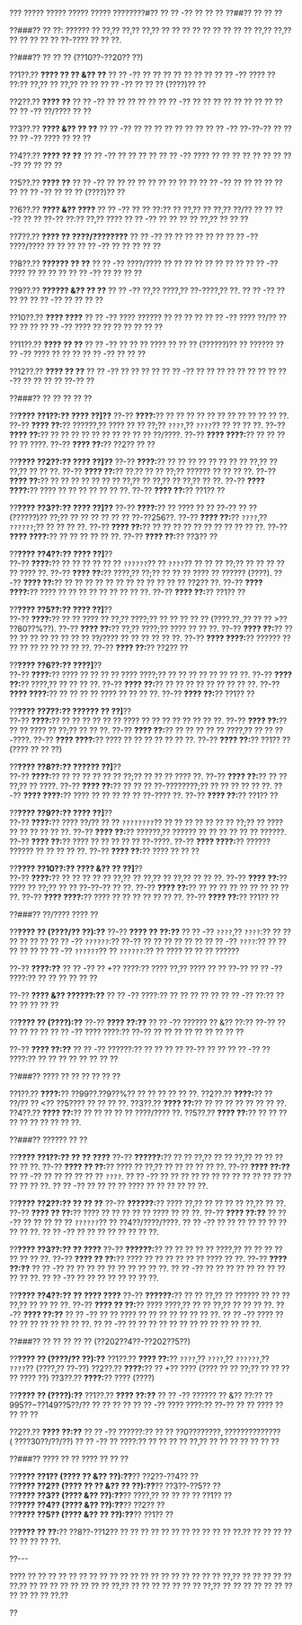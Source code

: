 ??? ????? ????? ????? ????? ????????#?? ?? ?? -?? ?? ?? ??
??##?? ?? ?? ??

??###?? ?? ??:
?????? ?? ??,?? ??,?? ??,?? ?? ?? ?? ?? ?? ?? ?? ?? ?? ??,?? ??,?? ?? ?? ?? ?? ?? ??-???? ?? ?? ??.

??###?? ?? ?? ?? (??10??-??20?? ??)

??1??.?? **???? ?? ?? &?? ??**
??  ?? -?? ?? ?? ?? ?? ?? ?? ??
??  ?? -?? ???? ?? ??:?? ??,?? ?? ??,?? ?? ??
??  ?? -?? ?? ?? ?? (????)?? ??

??2??.?? **???? ??**
??  ?? -?? ?? ?? ?? ?? ??
??  ?? -?? ?? ?? ?? ?? ?? ?? ?? ?? ??
??  ?? -?? ??/???? ?? ??

??3??.?? **???? &?? ?? ??**
??  ?? -?? ?? ?? ?? ?? ?? ?? ??
??  ?? -?? ??-??-?? ?? ??
??  ?? -?? ???? ?? ?? ??

??4??.?? **???? ?? ??**
??  ?? -?? ?? ?? ?? ??
??  ?? -?? ???? ?? ?? ?? ?? ?? ??
??  ?? -?? ?? ?? ?? ??

??5??.?? **???? ??**
??  ?? -?? ?? ?? ?? ?? ?? ?? ?? ?? ??
??  ?? -?? ?? ?? ?? ?? ?? ??
??  ?? -?? ?? ?? ?? (????)?? ??

??6??.?? **???? &?? ????**
??  ?? -?? ?? ?? ??:?? ?? ??,?? ?? ??,?? ??/?? ??
??  ?? -?? ?? ?? ??-?? ??:?? ??,?? ????
??  ?? -?? ?? ?? ?? ?? ??,?? ?? ?? ??

??7??.?? **???? ?? ????/????????**
??  ?? -?? ?? ?? ?? ?? ?? ??
??  ?? -?? ????/???? ?? ?? ??
??  ?? -?? ?? ?? ?? ?? ??

??8??.?? **?????? ?? ??**
??  ?? -?? ????/???? ?? ?? ?? ?? ?? ?? ?? ??
??  ?? -?? ???? ?? ?? ?? ??
??  ?? -?? ?? ?? ?? ??

??9??.?? **?????? &?? ?? ??**
??  ?? -?? ??,?? ????,?? ??-????,?? ??.
??  ?? -?? ?? ?? ??
??  ?? -?? ?? ?? ?? ??

??10??.?? **???? ????**
??   ?? -?? ???? ?????? ?? ?? ?? ??
??   ?? -?? ???? ??/?? ?? ?? ?? ??
??   ?? -?? ???? ?? ?? ?? ?? ?? ?? ??

??11??.?? **???? ?? ??**
??   ?? -?? ?? ?? ?? ???? ?? ?? ?? (??????)?? ?? ??????
??   ?? -?? ???? ?? ?? ??
??   ?? -?? ?? ?? ??

??12??.?? **???? ?? ??**
??   ?? -?? ?? ?? ?? ??
??   ?? -?? ?? ?? ?? ?? ?? ?? ??
??   ?? -?? ?? ?? ?? ?? ??-?? ??

??###?? ?? ?? ?? ?? ??

??**???? ??1??:?? ???? ??]??**
??-?? **????:**?? ?? ?? ?? ?? ?? ?? ?? ?? ?? ?? ?? ??.
??-?? **???? ??:**?? ??????,?? ???? ?? ?? ??;?? `????`,?? `????`?? ?? ?? ?? ??.
??-?? **???? ??:**?? ?? ?? ?? ?? ?? ?? ?? ?? ?? ?? ??/????.
??-?? **???? ????:**?? ?? ?? ?? ?? ?? ????.
??-?? **???? ??:**?? ??2?? ?? ??

??**???? ??2??:?? ???? ??]??**
??-?? **????:**?? ?? ?? ?? ?? ?? ?? ?? ?? ??,?? ?? ??,?? ?? ?? ??.
??-?? **???? ??:**?? ??.?? ?? ?? ??;?? ?????? ?? ?? ?? ??.
??-?? **???? ??:**?? ?? ?? ?? ?? ?? ?? ?? ??,?? ?? ??,?? ?? ??,?? ?? ??.
??-?? **???? ????:**?? ???? ?? ?? ?? ?? ?? ?? ??.
??-?? **???? ??:**?? ??1?? ??

??**???? ??3??:?? ???? ??]??**
??-?? **????:**?? ?? ???? ?? ?? ??-?? ?? ?? (??????)?? ??;?? ?? ?? ?? ?? ?? ?? ??-??256??.
??-?? **???? ??:**?? `????`,?? `??????`;?? ?? ?? ?? ??.
??-?? **???? ??:**?? ?? ?? ?? ?? ?? ?? ?? ?? ?? ?? ??.
??-?? **???? ????:**?? ?? ?? ?? ?? ?? ??.
??-?? **???? ??:**?? ??3?? ??

??**???? ??4??:?? ???? ??]**??  
??-?? **????:**?? ?? ?? ?? ?? ?? ?? `??????`?? ?? `????`?? ?? ?? ?? ??;?? ?? ?? ?? ?? ?? ???? ??.
??-?? **???? ??:**?? ????,?? ??;?? ?? ?? ?? ???? ?? ?????? (????).
??-?? **???? ??:**?? ?? ?? ?? ?? ?? ?? ?? ?? ?? ?? ?? ?? ??2?? ??.
??-?? **???? ????:**?? ???? ?? ?? ?? ?? ?? ?? ?? ?? ??.
??-?? **???? ??:**?? ??1?? ??

??**???? ??5??:?? ???? ??]**??  
??-?? **????:**?? ?? ?? ???? ?? ??,?? ????;?? ?? ?? ?? ?? ?? (????.??.,?? ?? ?? >?? ??80??%??).
??-?? **???? ??:**?? ??,?? ????;?? ???? ?? ?? ??.
??-?? **???? ??:**?? ?? ?? ?? ?? ?? ?? ?? ?? ?? ??/???? ?? ?? ?? ?? ?? ??.
??-?? **???? ????:**?? ?????? ?? ?? ?? ?? ?? ?? ?? ?? ??.
??-?? **???? ??:**?? ??2?? ??

??**???? ??6??:?? ????]**??  
??-?? **????:**?? ???? ?? ?? ?? ?? ???? ????;?? ?? ?? ?? ?? ?? ?? ?? ??.
??-?? **???? ??:**?? ????,?? ?? ?? ?? ??.
??-?? **???? ??:**?? ?? ?? ?? ?? ?? ?? ?? ?? ??.
??-?? **???? ????:**?? ?? ?? ?? ?? ???? ?? ?? ?? ??.
??-?? **???? ??:**?? ??1?? ??

??**???? ??7??:?? ?????? ?? ??]**??  
??-?? **????:**?? ?? ?? ?? ?? ?? ?? ???? ?? ?? ?? ?? ?? ?? ?? ??.
??-?? **???? ??:**?? ?? ?? ???? ?? ??;?? ?? ?? ??.
??-?? **???? ??:**?? ?? ?? ?? ?? ?? ????,?? ?? ?? ??-????.
??-?? **???? ????:**?? ???? ?? ?? ?? ?? ?? ?? ??.
??-?? **???? ??:**?? ??1?? ?? (???? ?? ?? ??)

??**???? ??8??:?? ?????? ??]**??  
??-?? **????:**?? ?? ?? ?? ?? ?? ?? ??;?? ?? ?? ?? ???? ??.
??-?? **???? ??:**?? ?? ?? ??,?? ?? ????.
??-?? **???? ??:**?? ?? ?? ?? ??-????????;?? ?? ?? ?? ?? ?? ??.
??-?? **???? ????:**?? ???? ?? ?? ?? ?? ?? ??-???? ??.
??-?? **???? ??:**?? ??1?? ??

??**???? ??9??:?? ???? ??]**??  
??-?? **????:**?? ???? ??/?? ?? ?? `????????`?? ?? ?? ?? ?? ?? ?? ?? ??;?? ?? ???? ?? ?? ?? ?? ?? ??.
??-?? **???? ??:**?? ??????,?? ?????? ?? ?? ?? ?? ?? ?? ??????.
??-?? **???? ??:**?? ???? ?? ?? ?? ?? ?? ??-????.
??-?? **???? ????:**?? ?????? ?????? ?? ?? ?? ?? ??.
??-?? **???? ??:**?? ???? ?? ?? ??

??**???? ??10??:?? ???? &?? ?? ??]**??  
??-?? **????:**?? ?? ?? ?? ?? ?? ??,?? ?? ??,?? ?? ??,?? ?? ?? ??.
??-?? **???? ??:**?? ???? ?? ??;?? ?? ?? ??-??-?? ?? ??.
??-?? **???? ??:**?? ?? ?? ?? ?? ?? ?? ?? ?? ?? ??.
??-?? **???? ????:**?? ???? ?? ?? ?? ?? ?? ?? ??.
??-?? **???? ??:**?? ??1?? ??

??###?? ??/???? ???? ??

??**???? ?? (????/?? ??):??**
??-?? **???? ?? ??:??**
?? ?? -?? `????`,?? `????`:?? ?? ?? ?? ?? ?? ??
?? ?? -?? `??????`:?? ??-?? ?? ?? ?? ?? ?? ??
?? ?? -?? `????`:?? ?? ?? ?? ?? ??
?? ?? -?? `??????`?? ?? `??????`:?? ?? ???? ?? ?? ?? ??????

??-?? **????:??**
?? ?? -?? ?? +?? ????:?? ???? ??,?? ???? ?? ?? ??-??
?? ?? -?? ????:?? ?? ?? ?? ?? ?? ??

??-?? **???? &?? ??????:??**
?? ?? -?? ????:?? ?? ?? ?? ?? ??
?? ?? -?? ??:?? ?? ?? ?? ?? ?? ??

??**???? ?? (????):??**
??-?? **???? ??:??**
?? ?? -?? ?????? ?? &?? ??:?? ??-?? ?? ?? ?? ?? ??
?? ?? -?? ???? ????:?? ??-?? ?? ?? ?? ?? ?? ?? ?? ?? ??

??-?? **???? ??:??**
?? ?? -?? ??????:?? ?? ?? ?? ?? ??-?? ?? ??
?? ?? -?? ?? ????:?? ?? ?? ?? ?? ?? ?? ?? ??

??###?? ???? ?? ?? ?? ?? ?? ??

??1??.?? **????:**?? ??99??.??9??%?? ?? ?? ?? ?? ?? ??.
??2??.?? **????:**?? ?? ??/?? ?? <?? ??5???? ?? ?? ?? ??.
??3??.?? **???? ??:**?? ?? ?? ?? ?? ?? ?? ?? ??.
??4??.?? **???? ??:**?? ?? ?? ?? ?? ?? ????/???? ??.
??5??.?? **???? ??:**?? ?? ?? ?? ?? ?? ?? ?? ?? ?? ??.

??###?? ?????? ?? ??

??**???? ??1??:?? ?? ?? ????**
??-?? **??????:**?? ?? ?? ??,?? ?? ?? ??,?? ?? ?? ?? ?? ?? ??.
??-?? **???? ?? ??:**?? ???? ?? ??,?? ?? ?? ?? ?? ?? ??.
??-?? **???? ??:??**
?? ?? -?? ?? ?? ?? ?? ?? ?? `????`.
?? ?? -?? ?? ?? ?? ?? ?? ?? ?? ?? ?? ?? ?? ?? ?? ?? ?? ?? ??.
?? ?? -?? ?? ?? ?? ?? ???? ?? ?? ?? ?? ?? ??.

??**???? ??2??:?? ?? ?? ??**
??-?? **??????:**?? ???? ??,?? ?? ?? ?? ?? ??,?? ?? ??.
??-?? **???? ?? ??:**?? ???? ?? ?? ?? ?? ?? ???? ?? ?? ??.
??-?? **???? ??:??**
?? ?? -?? ?? ?? ?? ?? ?? `??????`?? ?? ??4??/????/????.
?? ?? -?? ?? ?? ?? ?? ?? ?? ?? ?? ?? ??.
?? ?? -?? ?? ?? ?? ?? ?? ?? ?? ??.

??**???? ??3??:?? ?? ????**
??-?? **??????:**?? ?? ?? ?? ?? ?? ????,?? ?? ?? ?? ?? ?? ?? ?? ??.
??-?? **???? ?? ??:**?? ???? ?? ?? ?? ?? ?? ?? ???? ?? ??.
??-?? **???? ??:??**
?? ?? -?? ?? ?? ?? ?? ?? ?? ?? ?? ?? ??.
?? ?? -?? ?? ?? ?? ?? ?? ?? ?? ?? ?? ?? ??.
?? ?? -?? ?? ?? ?? ?? ?? ?? ?? ??.

??**???? ??4??:?? ?? ???? ????**
??-?? **??????:**?? ?? ?? ??,?? ?? ?????? ?? ?? ?? ??,?? ?? ?? ?? ??.
??-?? **???? ?? ??:**?? ???? ????,?? ?? ?? ??,?? ?? ?? ?? ??.
??-?? **???? ??:??**
?? ?? -?? ?? ?? ???? ?? ?? ?? ?? ?? ?? ?? ??.
?? ?? -?? ???? ?? ?? ?? ?? ?? ?? ?? ?? ??.
?? ?? -?? ?? ?? ?? ?? ?? ?? ?? ?? ?? ?? ?? ?? ??.

??###?? ?? ?? ?? ?? ?? (??202??4??-??202??5??)

??**???? ?? (????/?? ??):??**
??1??.?? **???? ??:**?? `????`,?? `????`,?? `??????`,?? `????`?? (????,?? ??-??)
??2??.?? **????:**?? ?? +?? ???? (???? ?? ?? ??;?? ?? ?? ?? ?? ???? ??)
??3??.?? **????:**?? ???? (????)

??**???? ?? (????):??**
??1??.?? **???? ??:??**
??  ?? -?? ?????? ?? &?? ??:?? $??995??-$??149??5??/?? ?? ?? ?? ??
??  ?? -?? ???? ????:?? ??-?? ?? ?? ???? ?? ?? ?? ??

??2??.?? **???? ??:??**
??  ?? -?? ??????:?? ?? ?? $??0?? ?? ?? ??,?? ?? ?? ?? ?? ?? ?? (~??$??30??/??/??)
??  ?? -?? ?? ????:?? ?? ?? ?? ?? ??,?? ?? ?? ?? ?? ?? ?? ??

??###?? ???? ?? ?? ???? ?? ?? ??

??**???? ??1?? (???? ?? &?? ??):??**?? ??2??-??4?? ??  
??**???? ??2?? (???? ?? ?? &?? ?? ??):??**?? ??3??-??5?? ??  
??**???? ??3?? (???? &?? ??):??**?? ????,?? ?? ?? ?? ?? ??1?? ??  
??**???? ??4?? (???? &?? ??):??**?? ??2?? ??  
??**???? ??5?? (???? &?? ?? ??):??**?? ??1?? ??  

??**???? ?? ??:**?? ??8??-??12?? ?? ?? ?? ?? ?? ?? ?? ?? ?? ?? ?? ??.?? ?? ?? ?? ?? ?? ?? ?? ?? ??.

??---

???? ?? ?? ?? ?? ?? ?? ?? ?? ?? ?? ?? ?? ?? ?? ?? ?? ?? ?? ?? ??,?? ?? ?? ?? ?? ?? ??.?? ?? ?? ?? ?? ?? ?? ?? ?? ??,?? ?? ?? ?? ?? ?? ?? ?? ??,?? ?? ?? ?? ?? ?? ?? ?? ?? ?? ?? ?? ??.??

??
